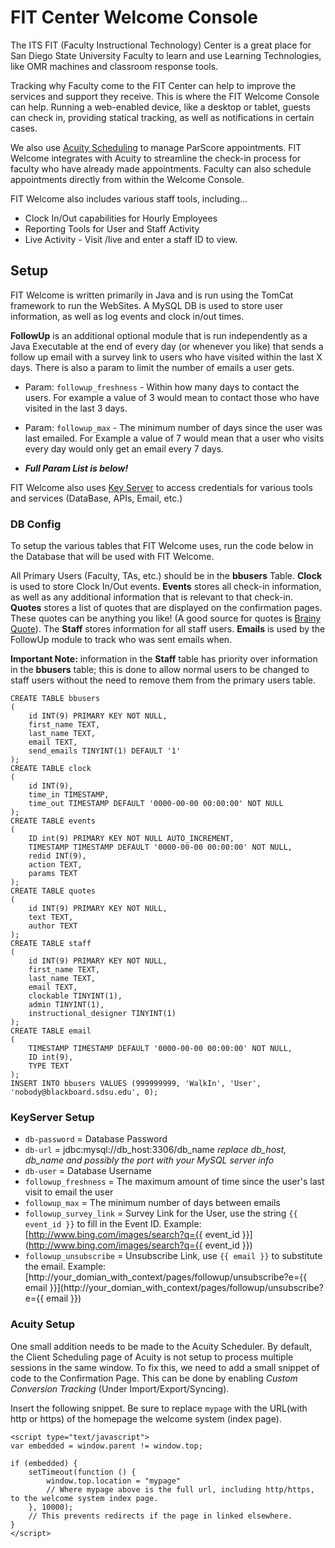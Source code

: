 FIT Center Welcome Console
===========================

The ITS FIT (Faculty Instructional Technology) Center is a great place for San Diego State University Faculty to learn and use Learning Technologies, like OMR machines and classroom response tools.

Tracking why Faculty come to the FIT Center can help to improve the services and support they receive. This is where the FIT Welcome Console can help. Running a web-enabled device, like a desktop or tablet, guests can check in, providing statical tracking, as well as notifications in certain cases.

We also use [Acuity Scheduling](https://acuityscheduling.com/) to manage ParScore appointments. FIT Welcome integrates with Acuity to streamline the check-in process for faculty who have already made appointments. Faculty can also schedule appointments directly from within the Welcome Console.

FIT Welcome also includes various staff tools, including...
- Clock In/Out capabilities for Hourly Employees
- Reporting Tools for User and Staff Activity
- Live Activity - Visit /live and enter a staff ID to view.


## Setup
FIT Welcome is written primarily in Java and is run using the TomCat framework to run the WebSites. A MySQL DB is used to store user information, as well as log events and clock in/out times.

__FollowUp__ is an additional optional module that is run independently as a Java Executable at the end of every day (or whenever you like) that sends a follow up email with a survey link to users who have visited within the last X days. There is also a param to limit the number of emails a user gets.
 - Param: `followup_freshness` - Within how many days to contact the users. For example a value of 3 would mean to contact those who have visited in the last 3 days.
 - Param: `followup_max` - The minimum number of days since the user was last emailed. For Example a value of 7 would mean that a user who visits every day would only get an email every 7 days.

 - ___Full Param List is below!___


FIT Welcome also uses [Key Server](https://github.com/sdsu-its/key-server) to access credentials for various tools and services (DataBase, APIs, Email, etc.)


### DB Config
To setup the various tables that FIT Welcome uses, run the code below in the Database that will be used with FIT Welcome.

All Primary Users (Faculty, TAs, etc.) should be in the __bbusers__ Table.
__Clock__ is used to store Clock In/Out events.
__Events__ stores all check-in information, as well as any additional information that is relevant to that check-in.
__Quotes__ stores a list of quotes that are displayed on the confirmation pages. These quotes can be anything you like! (A good source for quotes is [Brainy Quote](http://www.brainyquote.com/)).
The __Staff__ stores information for all staff users.
__Emails__ is used by the FollowUp module to track who was sent emails when.

__Important Note:__ information in the __Staff__ table has priority over information in the __bbusers__ table; this is done to allow normal users to be changed to staff users without the need to remove them from the primary users table.

```
CREATE TABLE bbusers
(
    id INT(9) PRIMARY KEY NOT NULL,
    first_name TEXT,
    last_name TEXT,
    email TEXT,
    send_emails TINYINT(1) DEFAULT '1'
);
CREATE TABLE clock
(
    id INT(9),
    time_in TIMESTAMP,
    time_out TIMESTAMP DEFAULT '0000-00-00 00:00:00' NOT NULL
);
CREATE TABLE events
(
    ID int(9) PRIMARY KEY NOT NULL AUTO_INCREMENT,
    TIMESTAMP TIMESTAMP DEFAULT '0000-00-00 00:00:00' NOT NULL,
    redid INT(9),
    action TEXT,
    params TEXT
);
CREATE TABLE quotes
(
    id INT(9) PRIMARY KEY NOT NULL,
    text TEXT,
    author TEXT
);
CREATE TABLE staff
(
    id INT(9) PRIMARY KEY NOT NULL,
    first_name TEXT,
    last_name TEXT,
    email TEXT,
    clockable TINYINT(1),
    admin TINYINT(1),
    instructional_designer TINYINT(1)
);
CREATE TABLE email
(
    TIMESTAMP TIMESTAMP DEFAULT '0000-00-00 00:00:00' NOT NULL,
    ID int(9),
    TYPE TEXT
);
INSERT INTO bbusers VALUES (999999999, 'WalkIn', 'User', 'nobody@blackboard.sdsu.edu', 0);
```

### KeyServer Setup
- `db-password` = Database Password
- `db-url` = jdbc:mysql://db_host:3306/db_name _replace db_host, db_name and possibly the port with your MySQL server info_
-	`db-user` = Database Username
- `followup_freshness` = The maximum amount of time since the user's last visit to email the user
-	`followup_max` = The minimum number of days between emails
-	`followup_survey_link` = Survey Link for the User, use the string `{{ event_id }}` to fill in the Event ID.
Example: [http://www.bing.com/images/search?q={{ event_id }}](http://www.bing.com/images/search?q={{ event_id }})
-	`followup_unsubscribe` = Unsubscribe Link, use `{{ email }}` to substitute the email.
Example:  [http://your_domian_with_context/pages/followup/unsubscribe?e={{ email }}](http://your_domian_with_context/pages/followup/unsubscribe?e={{ email }})

### Acuity Setup
One small addition needs to be made to the Acuity Scheduler. By default, the Client Scheduling page of Acuity is not setup to process multiple sessions in the same window. To fix this, we need to add a small snippet of code to the Confirmation Page. This can be done by enabling _Custom Conversion Tracking_ (Under Import/Export/Syncing).

Insert the following snippet. Be sure to replace `mypage` with the URL(with http or https) of the homepage the welcome system (index page).

```
<script type="text/javascript">
var embedded = window.parent != window.top;

if (embedded) {
    setTimeout(function () {
        window.top.location = "mypage"
        // Where mypage above is the full url, including http/https, to the welcome system index page.
    }, 10000);
    // This prevents redirects if the page in linked elsewhere.
}
</script>
```
